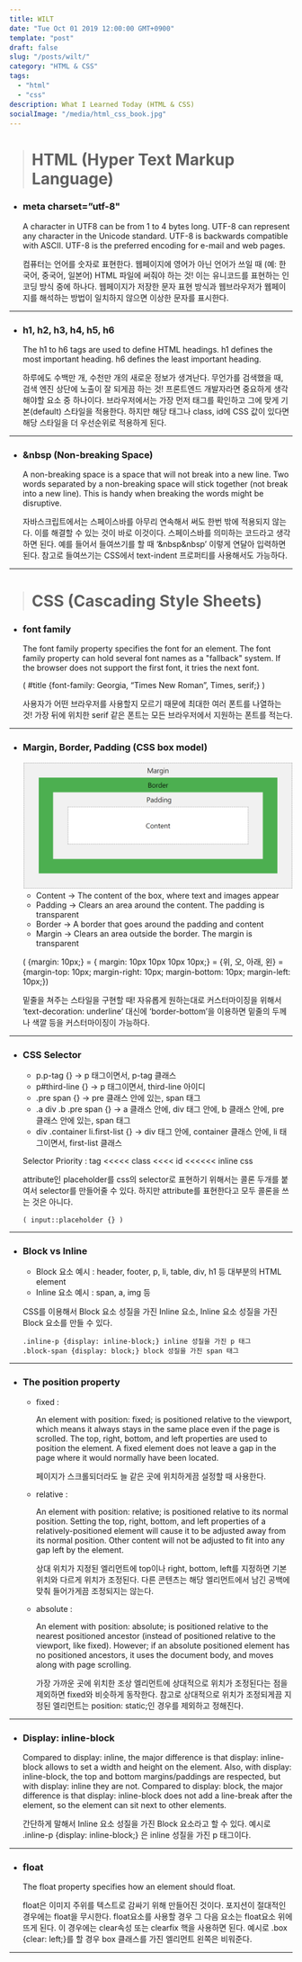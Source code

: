 ```yaml
---
title: WILT
date: "Tue Oct 01 2019 12:00:00 GMT+0900"
template: "post"
draft: false
slug: "/posts/wilt/"
category: "HTML & CSS"
tags:
  - "html"
  - "css"
description: What I Learned Today (HTML & CSS)
socialImage: "/media/html_css_book.jpg"
---
```


> # HTML (Hyper Text Markup Language)

* ### meta charset=”utf-8"

   A character in UTF8 can be from 1 to 4 bytes long. UTF-8 can represent any character in the Unicode standard. UTF-8 is backwards compatible with ASCII. UTF-8 is the preferred encoding for e-mail and web pages.

   컴퓨터는 언어를 숫자로 표현한다. 웹페이지에 영어가 아닌 언어가 쓰일 때 (예: 한국어, 중국어, 일본어) HTML 파일에 써줘야 하는 것! 이는 유니코드를 표현하는 인코딩 방식 중에 하나다. 웹페이지가 저장한 문자 표현 방식과 웹브라우저가 웹페이지를 해석하는 방법이 일치하지 않으면 이상한 문자를 표시한다.
 ***
 
* ### h1, h2, h3, h4, h5, h6

   The h1 to h6 tags are used to define HTML headings. h1 defines the most important heading. h6 defines the least important heading.

   하루에도 수백만 개, 수천만 개의 새로운 정보가 생겨난다. 무언가를 검색했을 때, 검색 엔진 상단에 노출이 잘 되게끔 하는 것! 프론트엔드 개발자라면 중요하게 생각해야할 요소 중 하나이다. 브라우저에서는 가장 먼저 태그를 확인하고 그에 맞게 기본(default) 스타일을 적용한다. 하지만 해당 태그나 class, id에 CSS 값이 있다면 해당 스타일을 더 우선순위로 적용하게 된다.
 ***
  
* ### &nbsp (Non-breaking Space)
  
   A non-breaking space is a space that will not break into a new line. Two words separated by a non-breaking space will stick together (not break into a new line). This is handy when breaking the words might be disruptive.

   자바스크립트에서는 스페이스바를 아무리 연속해서 써도 한번 밖에 적용되지 않는다. 이를 해결할 수 있는 것이 바로 이것이다. 스페이스바를 의미하는 코드라고 생각하면 된다. 예를 들어서 들여쓰기를 할 때 ‘&nbsp&nbsp’ 이렇게 연달아 입력하면 된다. 참고로 들여쓰기는 CSS에서 text-indent 프로퍼티를 사용해서도 가능하다.
 ***

> # CSS (Cascading Style Sheets)

* ### font family
  
   The font family property specifies the font for an element. The font family property can hold several font names as a "fallback" system. If the browser does not support the first font, it tries the next font.

   ( #title {font-family: Georgia, “Times New Roman”, Times, serif;} )

   사용자가 어떤 브라우저를 사용할지 모르기 때문에 최대한 여러 폰트를 나열하는 것! 가장 뒤에 위치한 serif 같은 폰트는 모든 브라우저에서 지원하는 폰트를 적는다.
 ***

* ### Margin, Border, Padding (CSS box model)
  
   <img src="../../static/media/css_box_model.png" alt="css_box_model">

   + Content -> The content of the box, where text and images appear
   + Padding -> Clears an area around the content. The padding is transparent
   + Border -> A border that goes around the padding and content
   + Margin -> Clears an area outside the border. The margin is transparent
  
   ( {margin: 10px;} = { margin: 10px 10px 10px 10px;} = {위, 오, 아래, 왼} =
   {margin-top: 10px; margin-right: 10px; margin-bottom: 10px; margin-left: 10px;})
  
   밑줄을 쳐주는 스타일을 구현할 때! 자유롭게 원하는대로 커스터마이징을 위해서 ‘text-decoration: underline’ 대신에 ‘border-bottom’을 이용하면 밑줄의 두께나 색깔 등을 커스터마이징이 가능하다.
 ***
 
* ### CSS Selector
  
   + p.p-tag {} -> p 태그이면서, p-tag 클래스
   + p#third-line {} -> p 태그이면서, third-line 아이디
   + .pre span {} -> pre 클래스 안에 있는, span 태그
   + .a div .b .pre span {} -> a 클래스 안에, div 태그 안에, b 클래스 안에, pre 클래스 안에 있는, span 태그
   + div .container li.first-list {} -> div 태그 안에, container 클래스 안에, li 태그이면서, first-list 클래스
  
   Selector Priority : tag <<<<< class <<<< id <<<<<< inline css
  
   attribute인 placeholder를 css의 selector로 표현하기 위해서는 콜론 두개를 붙여서 selector를 만들어줄 수 있다. 하지만 attribute를 표현한다고 모두 콜론을 쓰는 것은 아니다.

   ```
   ( input::placeholder {} )
   ```
 ***
  
* ### Block vs Inline
  
   + Block 요소 예시 : header, footer, p, li, table, div, h1 등 대부분의 HTML element
   + Inline 요소 예시 : span, a, img 등
  
   CSS를 이용해서 Block 요소 성질을 가진 Inline 요소, Inline 요소 성질을 가진 Block 요소를 만들 수 있다.
  
   ```
   .inline-p {display: inline-block;} inline 성질을 가진 p 태그
   .block-span {display: block;} block 성질을 가진 span 태그
   ```
 ***

* ### The position property
  
   + fixed :

     An element with position: fixed; is positioned relative to the viewport, which means it always stays in the same place even if the page is scrolled. The top, right, bottom, and left properties are used to position the element. A fixed element does not leave a gap in the page where it would normally have been located.

     페이지가 스크롤되더라도 늘 같은 곳에 위치하게끔 설정할 때 사용한다.
   
   + relative :

     An element with position: relative; is positioned relative to its normal position. Setting the top, right, bottom, and left properties of a relatively-positioned element will cause it to be adjusted away from its normal position. Other content will not be adjusted to fit into any gap left by the element.

     상대 위치가 지정된 엘리먼트에 top이나 right, bottom, left를 지정하면 기본 위치와 다르게 위치가 조정된다. 다른 콘텐츠는 해당 엘리먼트에서 남긴 공백에 맞춰 들어가게끔 조정되지는 않는다.
   
   + absolute :
   
     An element with position: absolute; is positioned relative to the nearest positioned ancestor (instead of positioned relative to the viewport, like fixed). However; if an absolute positioned element has no positioned ancestors, it uses the document body, and moves along with page scrolling.

     가장 가까운 곳에 위치한 조상 엘리먼트에 상대적으로 위치가 조정된다는 점을 제외하면 fixed와 비슷하게 동작한다. 참고로 상대적으로 위치가 조정되게끔 지정된 엘리먼트는 position: static;인 경우를 제외하고 정해진다.
 ***

* ### Display: inline-block

   Compared to display: inline, the major difference is that display: inline-block allows to set a width and height on the element. Also, with display: inline-block, the top and bottom margins/paddings are respected, but with display: inline they are not. Compared to display: block, the major difference is that display: inline-block does not add a line-break after the element, so the element can sit next to other elements.

   간단하게 말해서 Inline 요소 성질을 가진 Block 요소라고 할 수 있다. 예시로 .inline-p {display: inline-block;} 은 inline 성질을 가진 p 태그이다.
 ***

* ### float

   The float property specifies how an element should float.

   float은 이미지 주위를 텍스트로 감싸기 위해 만들어진 것이다. 포지션이 절대적인 경우에는 float을 무시한다. float요소를 사용할 경우 그 다음 요소는 float요소 위에 뜨게 된다. 이 경우에는 clear속성 또는 clearfix 핵을 사용하면 된다. 예시로 .box {clear: left;}를 할 경우 box 클래스를 가진 엘리먼트 왼쪽은 비워준다.
 ***